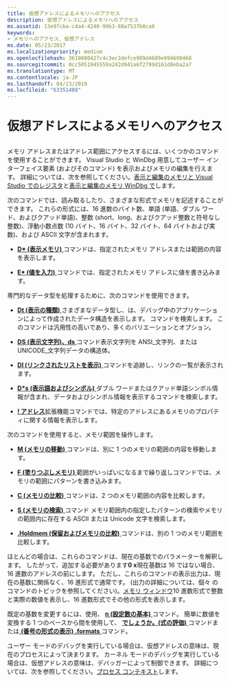 ```yaml
---
title: 仮想アドレスによるメモリへのアクセス
description: 仮想アドレスによるメモリへのアクセス
ms.assetid: 13e97cba-c4a4-4240-99b3-88a7537b0ca8
keywords:
- メモリへのアクセス、仮想アドレス
ms.date: 05/23/2017
ms.localizationpriority: medium
ms.openlocfilehash: 3610080427c4c3ec3defce989d4689e994690468
ms.sourcegitcommit: 0cc5051945559a242d941a6f2799d161d8eba2a7
ms.translationtype: MT
ms.contentlocale: ja-JP
ms.lasthandoff: 04/23/2019
ms.locfileid: "63351488"
---
```

# <a name="accessing-memory-by-virtual-address"></a>仮想アドレスによるメモリへのアクセス


## <span id="ddk_debugging_bios_code_dbg"></span><span id="DDK_DEBUGGING_BIOS_CODE_DBG"></span>


メモリ アドレスまたはアドレス範囲にアクセスするには、いくつかのコマンドを使用することができます。 Visual Studio と WinDbg 用意してユーザー インターフェイス要素 (およびそのコマンド) を表示およびメモリの編集を行えます。 詳細については、次を参照してください。[表示と編集のメモリと Visual Studio でのレジスタ](viewing-memory--variables--and-registers-in-visual-studio.md)と[表示と編集のメモリ WinDbg で](memory-window.md)します。

次のコマンドでは、読み取るしたり、さまざまな形式でメモリを記述することができます。 これらの形式には、16 進数のバイト数、単語 (単語、ダブル ワード、およびクアッド単語)、整数 (short、long、およびクアッド整数と符号なし整数)、浮動小数点数 (10 バイト、16 バイト、32 バイト、64 バイトおよび実数)、および ASCII 文字が含まれます。

-   [ **D\* (表示メモリ)** ](d--da--db--dc--dd--dd--df--dp--dq--du--dw--dw--dyb--dyd--display-memor.md)コマンドは、指定されたメモリ アドレスまたは範囲の内容を表示します。

-   [ **E\* (値を入力)** ](e--ea--eb--ed--ed--ef--ep--eq--eu--ew--eza--ezu--enter-values-.md)コマンドでは、指定されたメモリ アドレスに値を書き込みます。

専門的なデータ型を処理するために、次のコマンドを使用できます。

-   [ **Dt (表示の種類)** ](dt--display-type-.md)さまざまなデータ型し、は、デバッグ中のアプリケーションによって作成されたデータ構造を表示します。 コマンドを検索します。 このコマンドは汎用性の高いであり、多くのバリエーションとオプション。

-   [ **DS (表示文字列)、ds** ](ds--ds--display-string-.md)コマンド表示文字列を ANSI\_文字列、または UNICODE\_文字列データの構造体。

-   [ **Dl (リンクされたリストを表示)** ](dl--display-linked-list-.md)コマンドを追跡し、リンクの一覧が表示されます。

-   [ **D\*s (表示語およびシンボル)** ](dds--dps--dqs--display-words-and-symbols-.md)ダブル ワードまたはクアッド単語シンボル情報が含まれ、データおよびシンボル情報を表示するコマンドを検索します。

-   [ **! アドレス**](-address.md)拡張機能コマンドでは、特定のアドレスにあるメモリのプロパティに関する情報を表示します。

次のコマンドを使用すると、メモリ範囲を操作します。

-   [ **M (メモリの移動)** ](m--move-memory-.md)コマンドは、別に 1 つのメモリの範囲の内容を移動します。

-   [ **F (塗りつぶしメモリ)** ](f--fp--fill-memory-.md)範囲がいっぱいになるまで繰り返しコマンドでは、メモリの範囲にパターンを書き込みます。

-   [ **C (メモリの比較)** ](c--compare-memory-.md)コマンドは、2 つのメモリ範囲の内容を比較します。

-   [ **S (メモリの検索)** ](s--search-memory-.md)コマンド メモリ範囲内の指定したパターンの検索やメモリの範囲内に存在する ASCII または Unicode 文字を検索します。

-   [ **.Holdmem (保留およびメモリの比較)** ](-holdmem--hold-and-compare-memory-.md)コマンドは、別の 1 つのメモリ範囲を比較します。

ほとんどの場合は、これらのコマンドは、現在の基数でのパラメーターを解釈します。 したがって、追加する必要があります**0 x**現在基数は 16 ではない場合、16 進数のアドレスの前にします。 ただし、これらのコマンドの表示出力は、現在の基数に関係なく、16 進形式で通常です。 (出力の詳細については、個々 のコマンドのトピックを参照してください)。[メモリ ウィンドウ](memory-window.md)10 進数形式で整数と実際の数値を表示し、16 進数形式でその他の形式を表示します。

既定の基数を変更するには、使用、 [ **n (設定数の基本)** ](n--set-number-base-.md)コマンド。 簡単に数値を変換する 1 つのベースから間を使用して、 [**でしょうか。(式の評価)** ](---evaluate-expression-.md)コマンドまたは[ **(番号の形式の表示) .formats** ](-formats--show-number-formats-.md)コマンド。

ユーザー モードのデバッグを実行している場合は、仮想アドレスの意味は、現在のプロセスによって決まります。 カーネル モードのデバッグを実行している場合は、仮想アドレスの意味は、デバッガーによって制御できます。 詳細については、次を参照してください。[プロセス コンテキスト](changing-contexts.md#process-context)します。

 

 





